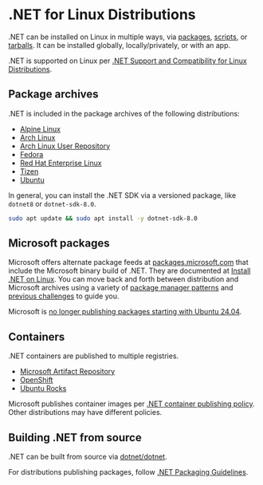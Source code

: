# .NET for Linux Distributions

.NET can be installed on Linux in multiple ways, via [packages](https://learn.microsoft.com/dotnet/core/install/linux), [scripts](https://github.com/dotnet/install-scripts), or [tarballs](https://dotnet.microsoft.com/download/dotnet). It can be installed globally, locally/privately, or with an app.

.NET is supported on Linux per [.NET Support and Compatibility for Linux Distributions](linux-support.md).

## Package archives

.NET is included in the package archives of the following distributions:

- [Alpine Linux](https://pkgs.alpinelinux.org/packages?name=dotnet*)
- [Arch Linux](https://archlinux.org/packages/?q=dotnet)
- [Arch Linux User Repository](https://aur.archlinux.org/packages?K=dotnet)
- [Fedora](https://packages.fedoraproject.org/search?query=dotnet)
- [Red Hat Enterprise Linux](https://access.redhat.com/documentation/en-us/net/6.0)
- [Tizen](https://developer.samsung.com/tizen/About-Tizen.NET/Tizen.NET.html)
- [Ubuntu](https://packages.ubuntu.com/search?keywords=dotnet)

In general, you can install the .NET SDK via a versioned package, like `dotnet8` or `dotnet-sdk-8.0`.

```bash
sudo apt update && sudo apt install -y dotnet-sdk-8.0
```

## Microsoft packages

Microsoft offers alternate package feeds at [packages.microsoft.com](http://packages.microsoft.com/) that include the Microsoft binary build of .NET. They are documented at [Install .NET on Linux](https://learn.microsoft.com/dotnet/core/install/linux). You can move back and forth between distribution and Microsoft archives using a variety of [package manager patterns](https://learn.microsoft.com/dotnet/core/install/linux-package-mixup) and [previous challenges](https://github.com/dotnet/core/issues/7699) to guide you.

Microsoft is [no longer publishing packages starting with Ubuntu 24.04](https://github.com/dotnet/core/discussions/9258).

## Containers

.NET containers are published to multiple registries.

- [Microsoft Artifact Repository](https://mcr.microsoft.com/catalog?search=dotnet/)
- [OpenShift](https://developers.redhat.com/blog/2018/07/05/deploy-dotnet-core-apps-openshift)
- [Ubuntu Rocks](https://hub.docker.com/r/ubuntu/dotnet-aspnet)

Microsoft publishes container images per [.NET container publishing policy](https://github.com/dotnet/dotnet-docker/blob/main/documentation/supported-platforms.md). Other distributions may have different policies.

## Building .NET from source

.NET can be built from source via [dotnet/dotnet](https://github.com/dotnet/dotnet).

For distributions publishing packages, follow [.NET Packaging Guidelines](https://learn.microsoft.com/dotnet/core/distribution-packaging#recommended-packages).
